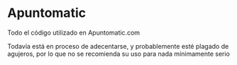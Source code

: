 # Apuntomatic

Todo el código utilizado en Apuntomatic.com

Todavía está en proceso de adecentarse, y probablemente esté plagado de agujeros, por lo que no se recomienda su uso para nada mínimamente serio